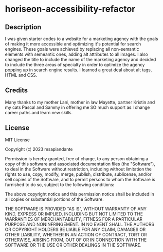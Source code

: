 # horiseon-accessibility-refactor

## Description

I was given starter codes to a website for a marketing agency with the goals of making it more accessible and optimizing it's potential for search engines. 
These goals were achieved by replacing all non-semantic elements with semeantic ones, adding alt attributes to all images. I also changed the title to include the name of the marketing agency and decided to include the three areas of specialty in order to optimize the agency popping up in search engine results. I learned a great deal about alt tags, HTML and CSS. 

## Credits
Many thanks to my mother Lani, mother in law Mayette, partner Kristin and my cats Pascal and Sammy in offering me SO much support as I change career paths and learn new skills.


## License
MIT License

Copyright (c) 2023 msapiandante

Permission is hereby granted, free of charge, to any person obtaining a copy of this software and associated documentation files (the "Software"), to deal in the Software without restriction, including without limitation the rights to use, copy, modify, merge, publish, distribute, sublicense, and/or sell copies of the Software, and to permit persons to whom the Software is furnished to do so, subject to the following conditions:

The above copyright notice and this permission notice shall be included in all copies or substantial portions of the Software.

THE SOFTWARE IS PROVIDED "AS IS", WITHOUT WARRANTY OF ANY KIND, EXPRESS OR IMPLIED, INCLUDING BUT NOT LIMITED TO THE WARRANTIES OF MERCHANTABILITY, FITNESS FOR A PARTICULAR PURPOSE AND NONINFRINGEMENT. IN NO EVENT SHALL THE AUTHORS OR COPYRIGHT HOLDERS BE LIABLE FOR ANY CLAIM, DAMAGES OR OTHER LIABILITY, WHETHER IN AN ACTION OF CONTRACT, TORT OR OTHERWISE, ARISING FROM, OUT OF OR IN CONNECTION WITH THE SOFTWARE OR THE USE OR OTHER DEALINGS IN THE SOFTWARE.